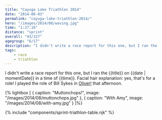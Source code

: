 ```yaml
---
title: "Cayuga Lake Triathlon 2014"
date: "2014-08-03"
permalink: "cayuga-lake-triathlon-2014/"
hero: "/images/2014/08/waving.jpg"
time: "1:27:16"
distance: "sprint"
overall: "43/327"
agegroup: "6/17"
description: "I didn't write a race report for this one, but I ran the {{title}} on {{date | momentDate}} in a time of {{time}}."
tags:
    - race
    - triathlon
---
```


I didn't write a race report for this one, but I ran the {{title}} on {{date | momentDate}} in a time of {{time}}. Facial hair explanation: yes, that's for a role! I played the role of Bill Sykes in <a href="/acting/oliver-bill-sykes">Oliver!</a> that afternoon.

{% lightbox [
    { caption: "Muttonchops!", image: "/images/2014/08/muttonchops.jpg" },
    { caption: "With Amy", image: "/images/2014/08/with-amy.jpg" }
]%}

{% include "components/sprint-triathlon-table.njk" %}
